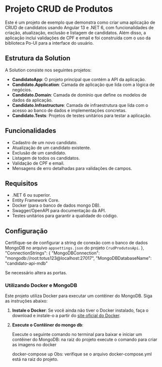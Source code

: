 # Projeto CRUD de Produtos

Este é um projeto de exemplo que demonstra como criar uma aplicação de CRUD de candidatos usando Angular 13 e .NET 6, com funcionalidades de criação, atualização, exclusão e listagem de candidatos. Além disso, a aplicação inclui validações de CPF e email e foi construída com o uso da biblioteca Po-UI para a interface do usuário.

## Estrutura da Solution

A Solution consiste nos seguintes projetos:

- **CandidatoApp**: O projeto principal que contém a API da aplicação.
- **Candidato.Application**: Camada de aplicação que lida com a lógica de negócios.
- **Candidato.Domain**: Camada de domínio que define os modelos de dados da aplicação.
- **Candidato.Infrastructure**: Camada de infraestrutura que lida com o acesso ao banco de dados e implementações concretas.
- **Candidato.Tests**: Projetos de testes unitários para testar a aplicação.

## Funcionalidades

- Cadastro de um novo candidato.
- Atualização de um candidato existente.
- Exclusão de um candidato.
- Listagem de todos os candidatos.
- Validação de CPF e email.
- Mensagens de erro detalhadas para validações de campos.

## Requisitos

- .NET 6 ou superior.
- Entity Framework Core.
- Docker (para o banco de dados mongo DB).
- Swagger/OpenAPI para documentação da API.
- Testes unitários para garantir a qualidade do código.


## Configuração

Certifique-se de configurar a string de conexão com o banco de dados MongoDB no arquivo `appsettings.json` do projeto `CrudProdutosApi`.
 },
 "ConnectionStrings": {
   "MongoDBConnection": "mongodb://root:totus123@localhost:27017",
   "MongoDBDatabaseName": "candidato-api-mdb"
   
Se necessário altera as portas. 
### Utilizando Docker e MongoDB

Este projeto utiliza Docker para executar um contêiner do MongoDB. Siga as instruções abaixo:

1. **Instale o Docker**: Se você ainda não tiver o Docker instalado, faça o download e instale-o a partir do [site oficial do Docker](https://www.docker.com/get-started).

2. **Execute o Contêiner do mongo db**:

   Execute o seguinte comando no terminal para baixar e iniciar um contêiner do MongoDB: na raiz do projeto execute o comando para criar as imagens no docker
   
   docker-compose up
   Obs: verifique se o arquivo docker-compose.yml está na raiz do projeto.
